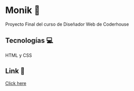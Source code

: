 # Monik 🌸

Proyecto Final del curso de Diseñador Web de Coderhouse

## Tecnologías 💻

HTML y CSS

## Link 🔗
[Click here](https://fl0rchus.github.io/Monik/)

